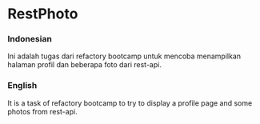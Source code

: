 # RestPhoto

### Indonesian
Ini adalah tugas dari refactory bootcamp untuk mencoba menampilkan halaman profil dan beberapa foto dari rest-api.

### English
It is a task of refactory bootcamp to try to display a profile page and some photos from rest-api.
